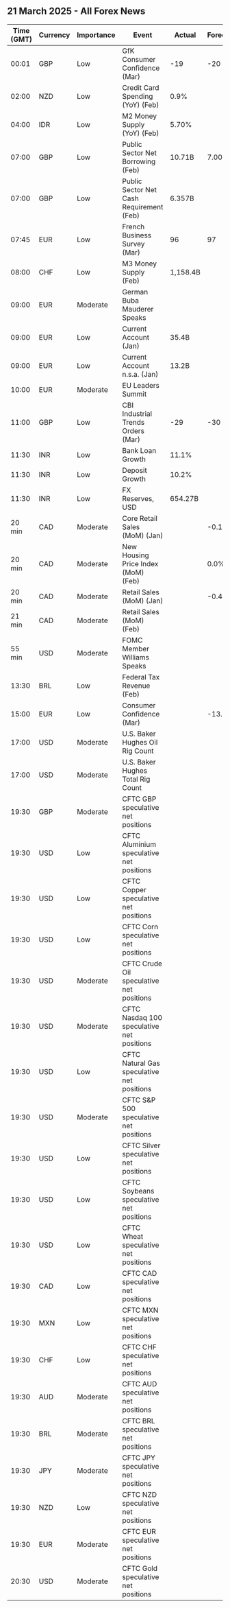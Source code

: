 ## 21 March 2025 - All Forex News

| Time (GMT) | Currency | Importance | Event | Actual | Forecast | Previous |
|------|----------|------------|-------|--------|----------|----------|
| 00:01 | GBP | Low | GfK Consumer Confidence (Mar) | -19 | -20 | -20 |
| 02:00 | NZD | Low | Credit Card Spending (YoY) (Feb) | 0.9% |  | 1.3% |
| 04:00 | IDR | Low | M2 Money Supply (YoY) (Feb) | 5.70% |  | 5.50% |
| 07:00 | GBP | Low | Public Sector Net Borrowing (Feb) | 10.71B | 7.00B | -13.32B |
| 07:00 | GBP | Low | Public Sector Net Cash Requirement (Feb) | 6.357B |  | -22.402B |
| 07:45 | EUR | Low | French Business Survey (Mar) | 96 | 97 | 97 |
| 08:00 | CHF | Low | M3 Money Supply (Feb) | 1,158.4B |  | 1,154.6B |
| 09:00 | EUR | Moderate | German Buba Mauderer Speaks |  |  |  |
| 09:00 | EUR | Low | Current Account (Jan) | 35.4B |  | 38.4B |
| 09:00 | EUR | Low | Current Account n.s.a. (Jan) | 13.2B |  | 50.5B |
| 10:00 | EUR | Moderate | EU Leaders Summit |  |  |  |
| 11:00 | GBP | Low | CBI Industrial Trends Orders (Mar) | -29 | -30 | -28 |
| 11:30 | INR | Low | Bank Loan Growth | 11.1% |  | 11.0% |
| 11:30 | INR | Low | Deposit Growth | 10.2% |  | 10.3% |
| 11:30 | INR | Low | FX Reserves, USD | 654.27B |  | 653.97B |
| 20 min | CAD | Moderate | Core Retail Sales (MoM) (Jan) |  | -0.1% | 2.7% |
| 20 min | CAD | Moderate | New Housing Price Index (MoM) (Feb) |  | 0.0% | -0.1% |
| 20 min | CAD | Moderate | Retail Sales (MoM) (Jan) |  | -0.4% | 2.5% |
| 21 min | CAD | Moderate | Retail Sales (MoM) (Feb) |  |  |  |
| 55 min | USD | Moderate | FOMC Member Williams Speaks |  |  |  |
| 13:30 | BRL | Low | Federal Tax Revenue (Feb) |  |  | 261.30B |
| 15:00 | EUR | Low | Consumer Confidence (Mar) |  | -13.0 | -13.6 |
| 17:00 | USD | Moderate | U.S. Baker Hughes Oil Rig Count |  |  | 487 |
| 17:00 | USD | Moderate | U.S. Baker Hughes Total Rig Count |  |  | 592 |
| 19:30 | GBP | Moderate | CFTC GBP speculative net positions |  |  | 29.2K |
| 19:30 | USD | Low | CFTC Aluminium speculative net positions |  |  | 2.0K |
| 19:30 | USD | Low | CFTC Copper speculative net positions |  |  | 18.6K |
| 19:30 | USD | Low | CFTC Corn speculative net positions |  |  | 268.4K |
| 19:30 | USD | Moderate | CFTC Crude Oil speculative net positions |  |  | 164.1K |
| 19:30 | USD | Moderate | CFTC Nasdaq 100 speculative net positions |  |  | 22.7K |
| 19:30 | USD | Low | CFTC Natural Gas speculative net positions |  |  | -93.0K |
| 19:30 | USD | Moderate | CFTC S&P 500 speculative net positions |  |  | 80.6K |
| 19:30 | USD | Low | CFTC Silver speculative net positions |  |  | 59.5K |
| 19:30 | USD | Low | CFTC Soybeans speculative net positions |  |  | -12.1K |
| 19:30 | USD | Low | CFTC Wheat speculative net positions |  |  | -78.1K |
| 19:30 | CAD | Low | CFTC CAD speculative net positions |  |  | -142.4K |
| 19:30 | MXN | Low | CFTC MXN speculative net positions |  |  | 30.1K |
| 19:30 | CHF | Low | CFTC CHF speculative net positions |  |  | -37.0K |
| 19:30 | AUD | Moderate | CFTC AUD speculative net positions |  |  | -48.2K |
| 19:30 | BRL | Moderate | CFTC BRL speculative net positions |  |  | 41.9K |
| 19:30 | JPY | Moderate | CFTC JPY speculative net positions |  |  | 133.9K |
| 19:30 | NZD | Low | CFTC NZD speculative net positions |  |  | -52.9K |
| 19:30 | EUR | Moderate | CFTC EUR speculative net positions |  |  | 13.1K |
| 20:30 | USD | Moderate | CFTC Gold speculative net positions |  |  | 236.1K |
